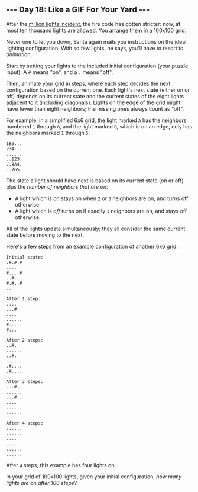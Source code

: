 ##  \-\-\- Day 18: Like a GIF For Your Yard ---

After the [million lights incident](6), the fire code has gotten stricter: now, at most ten thousand lights are allowed. You arrange them in a 100x100 grid.

Never one to let you down, Santa again mails you instructions on the ideal lighting configuration. With so few lights, he says, you'll have to resort to _animation_.

Start by setting your lights to the included initial configuration (your puzzle input). A `#` means "on", and a `.` means "off".

Then, animate your grid in steps, where each step decides the next configuration based on the current one. Each light's next state (either on or off) depends on its current state and the current states of the eight lights adjacent to it (including diagonals). Lights on the edge of the grid might have fewer than eight neighbors; the missing ones always count as "off".

For example, in a simplified 6x6 grid, the light marked `A` has the neighbors numbered `1` through `8`, and the light marked `B`, which is on an edge, only has the neighbors marked `1` through `5`:

```
1B5...
234...
......
..123.
..8A4.
..765.

```

The state a light should have next is based on its current state (on or off) plus the _number of neighbors that are on_:

- A light which is _on_ stays on when `2` or `3` neighbors are on, and turns off otherwise.
- A light which is _off_ turns on if exactly `3` neighbors are on, and stays off otherwise.

All of the lights update simultaneously; they all consider the same current state before moving to the next.

Here's a few steps from an example configuration of another 6x6 grid:

```
Initial state:
.#.#.#
....
#....#
..#...
#.#..#
..

After 1 step:
....
...#
....
......
#.....
#...

After 2 steps:
..#.
......
..#.
......
.#....
.#....

After 3 steps:
...#..
......
...#..
....
......
......

After 4 steps:
......
......
....
....
......
......

```

After `4` steps, this example has four lights on.

In your grid of 100x100 lights, given your initial configuration, _how many lights are on after 100 steps_?

